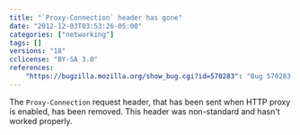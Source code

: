 ```yaml
---
title: "`Proxy-Connection` header has gone"
date: "2012-12-03T03:53:26-05:00"
categories: ["networking"]
tags: []
versions: "18"
cclicense: "BY-SA 3.0"
references:
    "https://bugzilla.mozilla.org/show_bug.cgi?id=570283": "Bug 570283 – Stop sending Proxy-Connection"
---
```

The `Proxy-Connection` request header, that has been sent when HTTP proxy is enabled, has been removed. This header was non-standard and hasn't worked properly.
